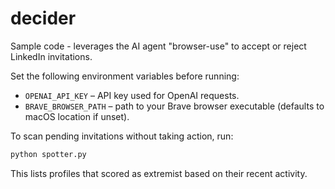 # decider

Sample code - leverages the AI agent "browser-use" to accept or reject LinkedIn invitations.

Set the following environment variables before running:

- `OPENAI_API_KEY` – API key used for OpenAI requests.
- `BRAVE_BROWSER_PATH` – path to your Brave browser executable (defaults to macOS location if unset).

To scan pending invitations without taking action, run:

```bash
python spotter.py
```

This lists profiles that scored as extremist based on their recent activity.
